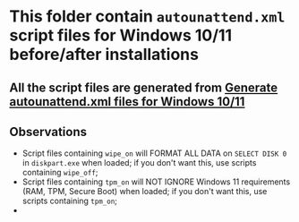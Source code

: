 # This folder contain `autounattend.xml` script files for Windows 10/11 before/after installations

## All the script files are generated from [Generate autounattend.xml files for Windows 10/11](https://schneegans.de/windows/unattend-generator/)

## Observations
- Script files containing `wipe_on` will FORMAT ALL DATA on `SELECT DISK 0` in `diskpart.exe` when loaded; if you don't want this, use scripts containing `wipe_off`;
- Script files containing `tpm_on` will NOT IGNORE Windows 11 requirements (RAM, TPM, Secure Boot) when loaded; if you don't want this, use scripts containing `tpm_on`;
- 
